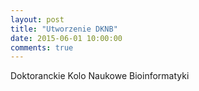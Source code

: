 ```yaml
---
layout: post
title: "Utworzenie DKNB"
date: 2015-06-01 10:00:00
comments: true
---
```


Doktoranckie Kolo Naukowe Bioinformatyki